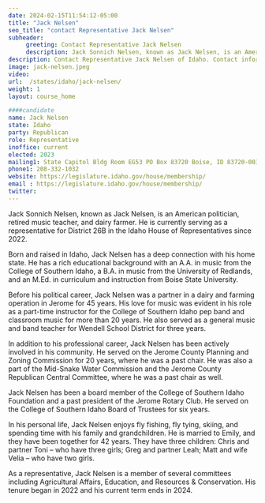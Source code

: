 ```yaml
---
date: 2024-02-15T11:54:12-05:00
title: "Jack Nelsen"
seo_title: "contact Representative Jack Nelsen"
subheader:
     greeting: Contact Representative Jack Nelsen
     description: Jack Sonnich Nelsen, known as Jack Nelsen, is an American politician, retired music teacher, and dairy farmer. He is currently serving as a representative for District 26B in the Idaho House of Representatives since 2022.
description: Contact Representative Jack Nelsen of Idaho. Contact information for Jack Nelsen includes email address, phone number, and mailing address.
image: jack-nelsen.jpeg
video:
url:  /states/idaho/jack-nelsen/
weight: 1
layout: course_home

####candidate
name: Jack Nelsen
state: Idaho
party: Republican
role: Representative
inoffice: current
elected: 2023
mailing1: State Capitol Bldg Room EG53 PO Box 83720 Boise, ID 83720-0038
phone1: 208-332-1032
website: https://legislature.idaho.gov/house/membership/
email : https://legislature.idaho.gov/house/membership/
twitter:
---
```


Jack Sonnich Nelsen, known as Jack Nelsen, is an American politician, retired music teacher, and dairy farmer. He is currently serving as a representative for District 26B in the Idaho House of Representatives since 2022.

Born and raised in Idaho, Jack Nelsen has a deep connection with his home state. He has a rich educational background with an A.A. in music from the College of Southern Idaho, a B.A. in music from the University of Redlands, and an M.Ed. in curriculum and instruction from Boise State University.

Before his political career, Jack Nelsen was a partner in a dairy and farming operation in Jerome for 45 years. His love for music was evident in his role as a part-time instructor for the College of Southern Idaho pep band and classroom music for more than 20 years. He also served as a general music and band teacher for Wendell School District for three years.

In addition to his professional career, Jack Nelsen has been actively involved in his community. He served on the Jerome County Planning and Zoning Commission for 20 years, where he was a past chair. He was also a part of the Mid-Snake Water Commission and the Jerome County Republican Central Committee, where he was a past chair as well.

Jack Nelsen has been a board member of the College of Southern Idaho Foundation and a past president of the Jerome Rotary Club. He served on the College of Southern Idaho Board of Trustees for six years.

In his personal life, Jack Nelsen enjoys fly fishing, fly tying, skiing, and spending time with his family and grandchildren. He is married to Emily, and they have been together for 42 years. They have three children: Chris and partner Toni – who have three girls; Greg and partner Leah; Matt and wife Velia – who have two girls.

As a representative, Jack Nelsen is a member of several committees including Agricultural Affairs, Education, and Resources & Conservation. His tenure began in 2022 and his current term ends in 2024.
